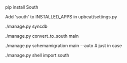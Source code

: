 pip install South

Add 'south' to INSTALLED_APPS in upbeat/settings.py

./manage.py syncdb

./manage.py convert_to_south main

./manage.py schemamigration main --auto  # just in case

./manage.py shell 
  import south